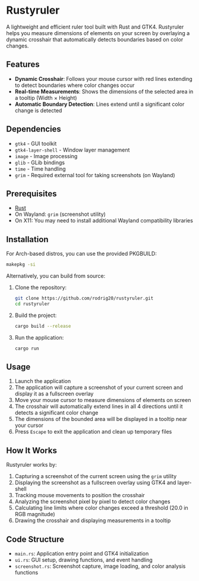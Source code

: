 # Rustyruler

A lightweight and efficient ruler tool built with Rust and GTK4. Rustyruler helps you measure dimensions of elements on your screen by overlaying a dynamic crosshair that automatically detects boundaries based on color changes.

## Features

- **Dynamic Crosshair**: Follows your mouse cursor with red lines extending to detect boundaries where color changes occur
- **Real-time Measurements**: Shows the dimensions of the selected area in a tooltip (Width × Height)
- **Automatic Boundary Detection**: Lines extend until a significant color change is detected

## Dependencies

- `gtk4` - GUI toolkit
- `gtk4-layer-shell` - Window layer management
- `image` - Image processing
- `glib` - GLib bindings
- `time` - Time handling
- `grim` - Required external tool for taking screenshots (on Wayland)

## Prerequisites

- [Rust](https://www.rust-lang.org/tools/install)
- On Wayland: `grim` (screenshot utility)
- On X11: You may need to install additional Wayland compatibility libraries

## Installation

For Arch-based distros, you can use the provided PKGBUILD:

```bash
makepkg -si
```

Alternatively, you can build from source:

1. Clone the repository:
   ```bash
   git clone https://github.com/rodrig20/rustyruler.git
   cd rustyruler
   ```

2. Build the project:
   ```bash
   cargo build --release
   ```

3. Run the application:
   ```bash
   cargo run
   ```

## Usage

1. Launch the application
2. The application will capture a screenshot of your current screen and display it as a fullscreen overlay
3. Move your mouse cursor to measure dimensions of elements on screen
4. The crosshair will automatically extend lines in all 4 directions until it detects a significant color change
5. The dimensions of the bounded area will be displayed in a tooltip near your cursor
6. Press `Escape` to exit the application and clean up temporary files

## How It Works

Rustyruler works by:

1. Capturing a screenshot of the current screen using the `grim` utility
2. Displaying the screenshot as a fullscreen overlay using GTK4 and layer-shell
3. Tracking mouse movements to position the crosshair
4. Analyzing the screenshot pixel by pixel to detect color changes
5. Calculating line limits where color changes exceed a threshold (20.0 in RGB magnitude)
6. Drawing the crosshair and displaying measurements in a tooltip

## Code Structure

- `main.rs`: Application entry point and GTK4 initialization
- `ui.rs`: GUI setup, drawing functions, and event handling
- `screenshot.rs`: Screenshot capture, image loading, and color analysis functions
